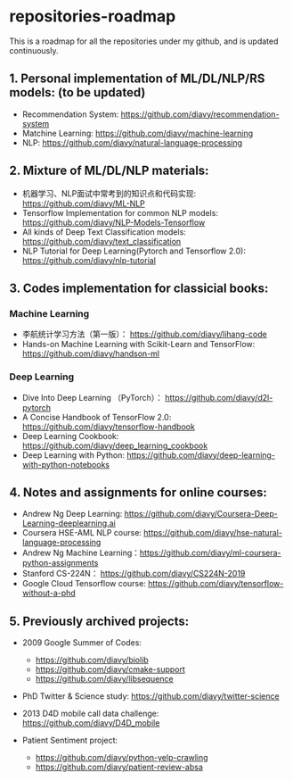 # repositories-roadmap
This is a roadmap for all the repositories under my github, and is updated continuously.

## 1. Personal implementation of ML/DL/NLP/RS models: (to be updated)
- Recommendation System: https://github.com/diavy/recommendation-system
- Matchine Learning: https://github.com/diavy/machine-learning
- NLP: https://github.com/diavy/natural-language-processing

## 2. Mixture of ML/DL/NLP materials:

- 机器学习、NLP面试中常考到的知识点和代码实现: https://github.com/diavy/ML-NLP
- Tensorflow Implementation for common NLP models: https://github.com/diavy/NLP-Models-Tensorflow
- All kinds of Deep Text Classification models: https://github.com/diavy/text_classification
- NLP Tutorial for Deep Learning(Pytorch and Tensorflow 2.0): https://github.com/diavy/nlp-tutorial

## 3. Codes implementation for classicial books:

### Machine Learning

- 李航统计学习方法（第一版）： https://github.com/diavy/lihang-code
- Hands-on Machine Learning with Scikit-Learn and TensorFlow: https://github.com/diavy/handson-ml

### Deep Learning

- Dive Into Deep Learning （PyTorch）： https://github.com/diavy/d2l-pytorch
- A Concise Handbook of TensorFlow 2.0:  https://github.com/diavy/tensorflow-handbook
- Deep Learning Cookbook: https://github.com/diavy/deep_learning_cookbook
- Deep Learning with Python: https://github.com/diavy/deep-learning-with-python-notebooks


## 4. Notes and assignments for online courses:

- Andrew Ng Deep Learning: https://github.com/diavy/Coursera-Deep-Learning-deeplearning.ai
- Coursera HSE-AML NLP course: https://github.com/diavy/hse-natural-language-processing
- Andrew Ng Machine Learning：https://github.com/diavy/ml-coursera-python-assignments 
- Stanford CS-224N： https://github.com/diavy/CS224N-2019
- Google Cloud Tensorflow course: https://github.com/diavy/tensorflow-without-a-phd


## 5. Previously archived projects:

- 2009 Google Summer of Codes: 
   - https://github.com/diavy/biolib 
   - https://github.com/diavy/cmake-support 
   - https://github.com/diavy/libsequence

- PhD Twitter & Science study:
https://github.com/diavy/twitter-science

- 2013 D4D mobile call data challenge:
https://github.com/diavy/D4D_mobile

- Patient Sentiment project:
   - https://github.com/diavy/python-yelp-crawling
   - https://github.com/diavy/patient-review-absa
                             
